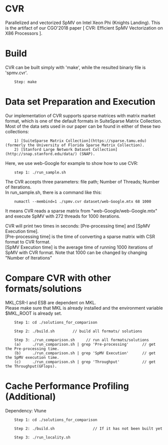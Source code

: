 # CVR
Parallelized and vectorized SpMV on Intel Xeon Phi (Knights Landing). 
This is the artifact of our CGO'2018 paper [ CVR: Efficient SpMV Vectorization on X86 Processors ].

# Build
CVR can be built simply with 'make', while the resulted binariy file is 'spmv.cvr'.

		Step: make       

# Data set Preparation and Execution
Our implementation of CVR supports sparse matrices with matrix market format, which is one of the default formats in SuiteSparse Matrix Collection. Most of the data sets used in our paper can be found in either of these two collections:

		1) [SuiteSparse Matrix Collection](https://sparse.tamu.edu) (formerly the University of Florida Sparse Matrix Collection).
		2) [Stanford Large Network Dataset Collection](http://snap.stanford.edu/data/) (SNAP).

Here, we use web-Google for example to show how to use CVR:

		step 1: ./run_sample.sh

The CVR accepts three parameters: file path; Number of Threads; Number of Iterations. <br>
In run_sample.sh, there is a command like this:

		numactl --membind=1 ./spmv.cvr dataset/web-Google.mtx 68 1000

It means CVR reads a sparse matrix from "web-Google/web-Google.mtx" and execute SpMV with 272 threads for 1000 iterations. 

CVR will print two times in seconds: [Pre-processing time] and [SpMV Execution time]. <br>
[Pre-processing time] is the time of converting a sparse matrix with CSR format to CVR format. <br>
[SpMV Execution time] is the average time of running 1000 iterations of SpMV with CVR format. Note that 1000 can be changed by changing "Number of Iterations" <br>

# Compare CVR with other formats/solutions
MKL,CSR-I and ESB are dependent on MKL. <br>
Please make sure that MKL is already installed and the environment variable $MKL_ROOT is already set. 

		Step 1: cd ./solutions_for_comparison

		Step 2: ./build.sh        // build all formats/ solutions

		Step 3: ./run_comparison.sh     // run all formats/solutions 
		(a)     ./run_comparison.sh | grep 'Pre-processing'      // get the Pre-processing time. 
		(b)     ./run_comparison.sh | grep 'SpMV Execution'      // get the SpMV execution time. 
		(c)     ./run_comparison.sh | grep 'Throughput'          // get the Throughput(GFlops).


# Cache Performance Profiling (Additional)
Dependency:  Vtune

		Step 1: cd ./solutions_for_comparison
		
		Step 2: ./build.sh                 // If it has not been built yet

		Step 3: ./run_locality.sh


